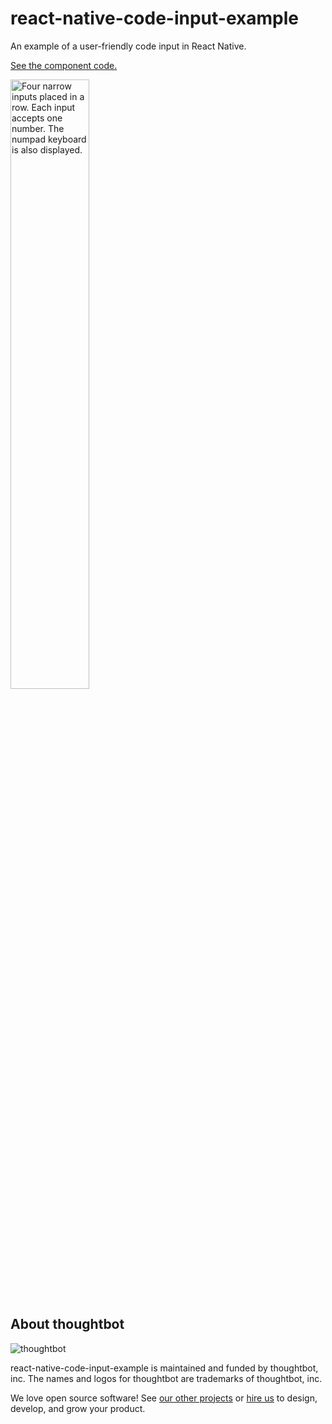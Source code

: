 # react-native-code-input-example
An example of a user-friendly code input in React Native.

[See the component code.](https://github.com/thoughtbot/react-native-code-input/blob/main/App.tsx)

<img src="https://raw.githubusercontent.com/thoughtbot/react-native-code-input-example/main/docs/code_input.gif?token=AJMG6DTSHI3SRPGX7YYV3LTAAB2N6" alt="Four narrow inputs placed in a row. Each input accepts one number. The numpad keyboard is also displayed." width="50%" />

About thoughtbot
----------------

![thoughtbot](https://thoughtbot.com/brand_assets/93:44.svg)

react-native-code-input-example is maintained and funded by thoughtbot, inc.
The names and logos for thoughtbot are trademarks of thoughtbot, inc.

We love open source software!
See [our other projects][community] or
[hire us][hire] to design, develop, and grow your product.

[community]: https://thoughtbot.com/community?utm_source=github
[hire]: https://thoughtbot.com/hire-us?utm_source=github
